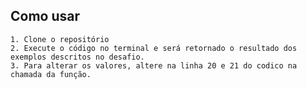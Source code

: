 ## Como usar

    1. Clone o repositório
    2. Execute o código no terminal e será retornado o resultado dos exemplos descritos no desafio.
    3. Para alterar os valores, altere na linha 20 e 21 do codico na chamada da função.
